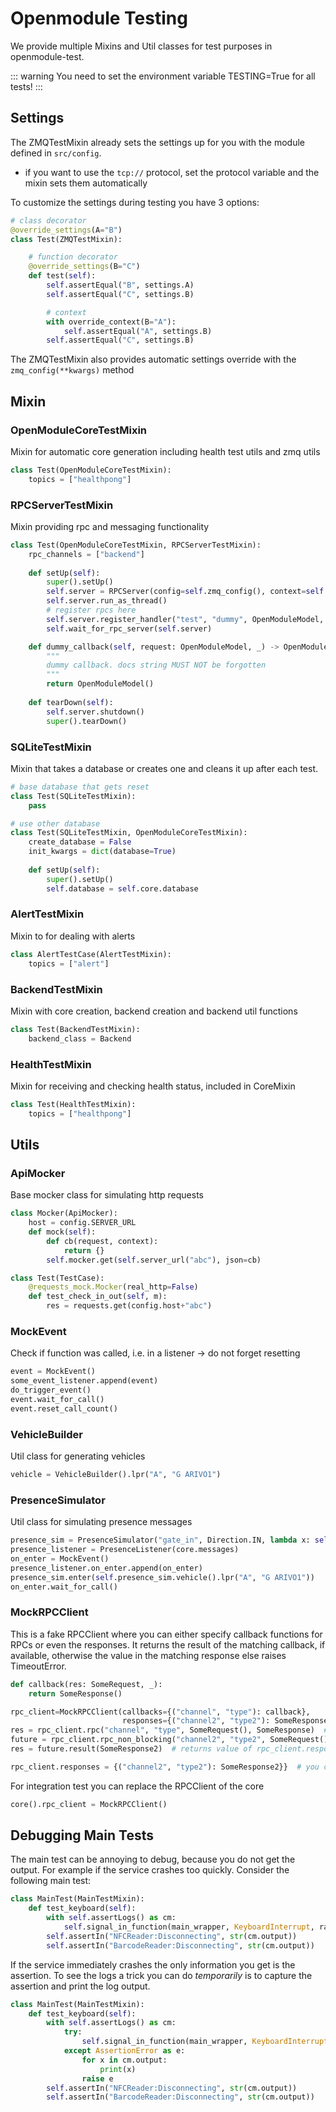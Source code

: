 # Openmodule Testing
We provide multiple Mixins and Util classes for test purposes in openmodule-test.

::: warning
You need to set the environment variable TESTING=True for all tests!
:::


## Settings

The ZMQTestMixin already sets the settings up for you with the module defined in `src/config`.
* if you want to use the `tcp://` protocol, set the protocol variable and the mixin sets them automatically

To customize the settings during testing you have 3 options:

```python
# class decorator
@override_settings(A="B")
class Test(ZMQTestMixin):

    # function decorator
    @override_settings(B="C")
    def test(self):
        self.assertEqual("B", settings.A)
        self.assertEqual("C", settings.B)

        # context
        with override_context(B="A"):
            self.assertEqual("A", settings.B)
        self.assertEqual("C", settings.B)
```

The ZMQTestMixin also provides automatic settings override with the `zmq_config(**kwargs)` method

## Mixin
### OpenModuleCoreTestMixin 
Mixin for automatic core generation including health test utils and zmq utils 

```python
class Test(OpenModuleCoreTestMixin):
    topics = ["healthpong"]
```

### RPCServerTestMixin
Mixin providing rpc and messaging functionality 
```python
class Test(OpenModuleCoreTestMixin, RPCServerTestMixin):
    rpc_channels = ["backend"]
    
    def setUp(self):
        super().setUp()
        self.server = RPCServer(config=self.zmq_config(), context=self.zmq_context())
        self.server.run_as_thread()
        # register rpcs here
        self.server.register_handler("test", "dummy", OpenModuleModel, OpenModuleModel, self.dummy_callback)
        self.wait_for_rpc_server(self.server)

    def dummy_callback(self, request: OpenModuleModel, _) -> OpenModuleModel:
        """
        dummy callback. docs string MUST NOT be forgotten
        """
        return OpenModuleModel()
    
    def tearDown(self):
        self.server.shutdown()
        super().tearDown()
```

### SQLiteTestMixin 
Mixin that takes a database or creates one and cleans it up after each test.
```python
# base database that gets reset
class Test(SQLiteTestMixin):
    pass

# use other database
class Test(SQLiteTestMixin, OpenModuleCoreTestMixin):
    create_database = False
    init_kwargs = dict(database=True)
    
    def setUp(self):
        super().setUp()
        self.database = self.core.database
```

### AlertTestMixin 
Mixin to for dealing with alerts
```python
class AlertTestCase(AlertTestMixin):
    topics = ["alert"]
```
    
### BackendTestMixin 
Mixin with core creation, backend creation and backend util functions
```python
class Test(BackendTestMixin):
    backend_class = Backend
```

### HealthTestMixin 
Mixin for receiving and checking health status, included in CoreMixin
```python
class Test(HealthTestMixin):
    topics = ["healthpong"]
```


## Utils
### ApiMocker 
Base mocker class for simulating http requests
```python
class Mocker(ApiMocker):
    host = config.SERVER_URL
    def mock(self):
        def cb(request, context):
            return {}
        self.mocker.get(self.server_url("abc"), json=cb)

class Test(TestCase):
    @requests_mock.Mocker(real_http=False)
    def test_check_in_out(self, m):
        res = requests.get(config.host+"abc")
```

### MockEvent 
Check if function was called, i.e. in a listener -> do not forget resetting
```python
event = MockEvent()
some_event_listener.append(event)
do_trigger_event()
event.wait_for_call()
event.reset_call_count()
```

### VehicleBuilder 
Util class for generating vehicles
```python
vehicle = VehicleBuilder().lpr("A", "G ARIVO1")
```

### PresenceSimulator 
Util class for simulating presence messages
```python
presence_sim = PresenceSimulator("gate_in", Direction.IN, lambda x: self.zmq_client.send("presence", x))
presence_listener = PresenceListener(core.messages)
on_enter = MockEvent()
presence_listener.on_enter.append(on_enter)
presence_sim.enter(self.presence_sim.vehicle().lpr("A", "G ARIVO1"))
on_enter.wait_for_call()
```

### MockRPCClient
This is a fake RPCClient where you can either specify callback functions for RPCs or even the responses. 
It returns the result of the matching callback, if available, otherwise the value in the matching response else 
raises TimeoutError.
```python
def callback(res: SomeRequest, _):
    return SomeResponse()

rpc_client=MockRPCClient(callbacks={("channel", "type"): callback}, 
                         responses={("channel2", "type2"): SomeResponse2})
res = rpc_client.rpc("channel", "type", SomeRequest(), SomeResponse)  # returns result of callback
future = rpc_client.rpc_non_blocking("channel2", "type2", SomeRequest())  # returns result of callback
res = future.result(SomeResponse2)  # returns value of rpc_client.responses[("channel2", "type2")]

rpc_client.responses = {("channel2", "type2"): SomeResponse2}}  # you can edit responses and callbacks after creation
```

For integration test you can replace the RPCClient of the core
```python
core().rpc_client = MockRPCClient()
```


## Debugging Main Tests

The main test can be annoying to debug, because you do not get the output. For example if the service crashes too 
quickly. Consider the following main test:

```python
class MainTest(MainTestMixin):
    def test_keyboard(self):
        with self.assertLogs() as cm:
            self.signal_in_function(main_wrapper, KeyboardInterrupt, raise_exception_after=5, shutdown_timeout=20)
        self.assertIn("NFCReader:Disconnecting", str(cm.output))
        self.assertIn("BarcodeReader:Disconnecting", str(cm.output))
```

If the service immediately crashes the only information you get is the assertion. To see the logs a trick you can do 
_temporarily_ is to capture the assertion and print the log output.

```python
class MainTest(MainTestMixin):
    def test_keyboard(self):
        with self.assertLogs() as cm:
            try:
                self.signal_in_function(main_wrapper, KeyboardInterrupt, raise_exception_after=5, shutdown_timeout=20)
            except AssertionError as e:
                for x in cm.output:
                    print(x)
                raise e
        self.assertIn("NFCReader:Disconnecting", str(cm.output))
        self.assertIn("BarcodeReader:Disconnecting", str(cm.output))
```
